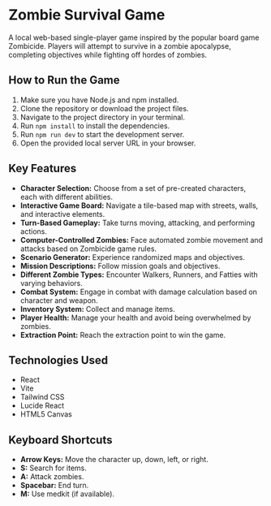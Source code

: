 # Zombie Survival Game

A local web-based single-player game inspired by the popular board game Zombicide. Players will attempt to survive in a zombie apocalypse, completing objectives while fighting off hordes of zombies.

## How to Run the Game

1.  Make sure you have Node.js and npm installed.
2.  Clone the repository or download the project files.
3.  Navigate to the project directory in your terminal.
4.  Run `npm install` to install the dependencies.
5.  Run `npm run dev` to start the development server.
6.  Open the provided local server URL in your browser.

## Key Features

*   **Character Selection:** Choose from a set of pre-created characters, each with different abilities.
*   **Interactive Game Board:** Navigate a tile-based map with streets, walls, and interactive elements.
*   **Turn-Based Gameplay:** Take turns moving, attacking, and performing actions.
*   **Computer-Controlled Zombies:** Face automated zombie movement and attacks based on Zombicide game rules.
*   **Scenario Generator:** Experience randomized maps and objectives.
*   **Mission Descriptions:** Follow mission goals and objectives.
*   **Different Zombie Types:** Encounter Walkers, Runners, and Fatties with varying behaviors.
*   **Combat System:** Engage in combat with damage calculation based on character and weapon.
*   **Inventory System:** Collect and manage items.
*   **Player Health:** Manage your health and avoid being overwhelmed by zombies.
*   **Extraction Point:** Reach the extraction point to win the game.

## Technologies Used

*   React
*   Vite
*   Tailwind CSS
*   Lucide React
*   HTML5 Canvas

## Keyboard Shortcuts

*   **Arrow Keys:** Move the character up, down, left, or right.
*   **S:** Search for items.
*   **A:** Attack zombies.
*   **Spacebar:** End turn.
*   **M:** Use medkit (if available).
